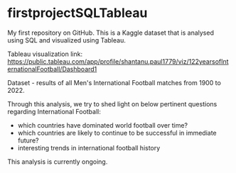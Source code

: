 # firstprojectSQLTableau
My first repository on GitHub. This is a Kaggle dataset that is analysed using SQL and visualized using Tableau.

Tableau visualization link: https://public.tableau.com/app/profile/shantanu.paul1779/viz/122yearsofInternationalFootball/Dashboard1

Dataset - results of all Men's International Football matches from 1900 to 2022.

Through this analysis, we try to shed light on below pertinent questions regarding International Football:
- which countries have dominated world football over time?
- which countries are likely to continue to be successful in immediate future?
- interesting trends in international football history


This analysis is currently ongoing.
